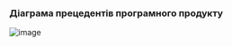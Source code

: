 ### Діаграма прецедентів програмного продукту

![image](https://github.com/oleksandrblazhko/ai-216-semerenko/assets/101589038/02e7593c-2e40-4116-b8d3-4f67ff609189)
